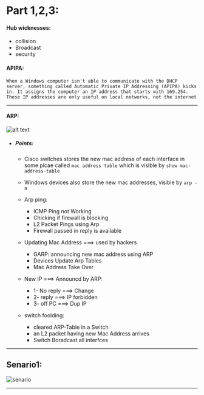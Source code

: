 # Part 1,2,3:

#### Hub wicknesses:
- collision
- Broadcast
- security

#### APIPA:
```When a Windows computer isn't able to communicate with the DHCP server, something called Automatic Private IP Addressing (APIPA) kicks in. It assigns the computer an IP address that starts with 169.254. These IP addresses are only useful on local networks, not the internet```

------------------------------------------------------------
#### ARP:
![alt text](https://yurmagccie.files.wordpress.com/2018/04/arp-draw_io.jpg)

- ##### Points:
    - Cisco switches stores the new mac address of each interface in some plcae called ``` mac address table ``` which is visible by ```show mac-address-table```
    - Windows devices also store the new mac addresses, visible by ``` arp -a ```
    - Arp ping:
       - ICMP Ping not Working
       - Chicking if firewall is blocking
       - L2 Packet Pings using Arp
       - Firewall passed in reply is available
         
    - Updating Mac Address ===> used by hackers
       - GARP: announcing new mac address using ARP
       - Devices Update Arp Tables
       - Mac Address Take Over
         
    - New IP ===> Announcd by ARP:
       - 1- No reply ===> Change
       - 2- reply ===> IP forbidden
       -  3- off PC ===> Dup IP
         
    - switch foolding: 
       - cleared ARP-Table in a Switch
       - an L2 packet having new Mac Address arrives
       - Switch Boradcast all interfces 
-----------------------------------------------------------------

## Senario1:
![senario](./pic/s0.png)

-----------------------------------------------------------------
